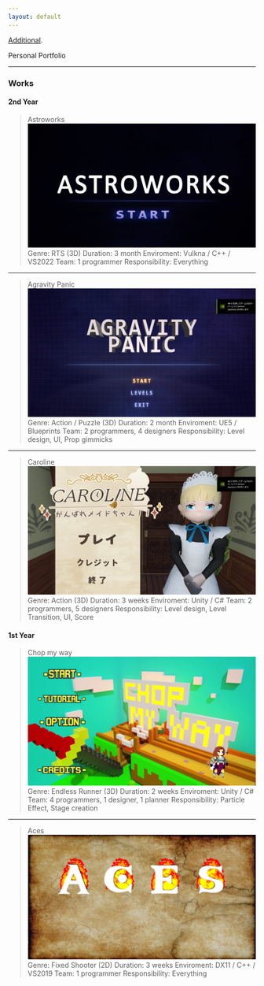 ```yaml
---
layout: default
---
```


[Additional](./Additionals.md).

Personal Portfolio

* * *

### Works

#### 2nd Year

  >  Astroworks
  >  ![Astroworks](/assets/images/img/Games/game5.png)
  >  Genre: RTS (3D)
  >  Duration: 3 month
  >  Enviroment: Vulkna / C++ / VS2022
  >  Team: 1 programmer
  >  Responsibility: Everything

* * *

  >  Agravity Panic
  >  ![Agravity Panic](/assets/images/img/Games/game4.png)
  >  Genre: Action / Puzzle (3D)
  >  Duration: 2 month
  >  Enviroment: UE5 / Blueprints
  >  Team: 2 programmers, 4 designers
  >  Responsibility: Level design, UI, Prop gimmicks

* * *

  >  Caroline
  >  ![Caroline](/assets/images/img/Games/game3.png)
  >  Genre: Action (3D)
  >  Duration: 3 weeks
  >  Enviroment: Unity / C#
  >  Team: 2 programmers, 5 designers
  >  Responsibility: Level design, Level Transition, UI, Score

#### 1st Year

  >  Chop my way
  >  ![Chop my way](/assets/images/img/Games/game2.png)
  >  Genre: Endless Runner (3D)
  >  Duration: 2 weeks
  >  Enviroment: Unity / C#
  >  Team: 4 programmers, 1 designer, 1 planner
  >  Responsibility: Particle Effect, Stage creation

* * *

  >  Aces
  >  ![Aces](/assets/images/img/Games/game1.png)
  >  Genre: Fixed Shooter (2D)
  >  Duration: 3 weeks
  >  Enviroment: DX11 / C++ / VS2019
  >  Team: 1 programmer
  >  Responsibility: Everything
